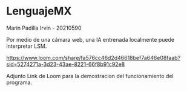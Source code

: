 # LenguajeMX
Marin Padilla Irvin - 20210590

Por medio de una cámara web, una IA entrenada localmente puede interpretar LSM.

https://www.loom.com/share/fa576cc46d2d46618bef7a646e08faab?sid=5274271a-3d23-43ae-8221-66f8b91c92e8

Adjunto Link de Loom para la demostracion del funcionamiento del programa.



